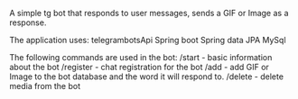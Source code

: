 A simple tg bot that responds to user messages, sends a GIF or Image as a response.

The application uses:
telegrambotsApi
Spring boot
Spring data JPA
MySql

The following commands are used in the bot:
/start - basic information about the bot
/register - chat registration for the bot
/add - add GIF or Image to the bot database and the word it will respond to.
/delete - delete media from the bot
